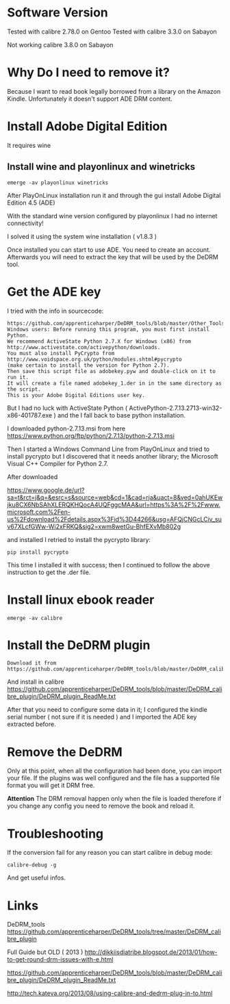# Software Version
Tested with calibre 2.78.0 on Gentoo
Tested with calibre 3.3.0 on Sabayon

Not working calibre 3.8.0 on Sabayon


# Why Do I need to remove it?
Because I want to read book legally borrowed from a library on the Amazon Kindle. Unfortunately it doesn't support ADE DRM content.

# Install Adobe Digital Edition
It requires wine
## Install wine and playonlinux and winetricks

    emerge -av playonlinux winetricks

After PlayOnLinux installation run it and through the gui install Adobe Digital Edition 4.5 (ADE)

With the standard wine version configured by playonlinux I had no internet connectivity!

I solved it using the system wine installation ( v1.8.3 )

Once installed you can start to use ADE. You need to create an account. Afterwards you will need to
extract the key that will be used by the DeDRM tool.

# Get the ADE key
I tried with the info in sourcecode:

    https://github.com/apprenticeharper/DeDRM_tools/blob/master/Other_Tools/DRM_Key_Scripts/Adobe_Digital_Editions/adobekey.pyw
    Windows users: Before running this program, you must first install Python.
    We recommend ActiveState Python 2.7.X for Windows (x86) from
    http://www.activestate.com/activepython/downloads.
    You must also install PyCrypto from
    http://www.voidspace.org.uk/python/modules.shtml#pycrypto
    (make certain to install the version for Python 2.7).
    Then save this script file as adobekey.pyw and double-click on it to run it.
    It will create a file named adobekey_1.der in in the same directory as the script.
    This is your Adobe Digital Editions user key.

But I had no luck with ActiveState Python ( ActivePython-2.7.13.2713-win32-x86-401787.exe ) and the I fall back to base python installation.

I downloaded python-2.7.13.msi from here https://www.python.org/ftp/python/2.7.13/python-2.7.13.msi

Then I started a Windows Command Line from PlayOnLinux and tried to install pycrypto but I discovered
that it needs another library; the Microsoft Visual C++ Compiler for Python 2.7.

After downloaded

https://www.google.de/url?sa=t&rct=j&q=&esrc=s&source=web&cd=1&cad=rja&uact=8&ved=0ahUKEwjku8CX6NbSAhXLERQKHQocA4UQFggcMAA&url=https%3A%2F%2Fwww.microsoft.com%2Fen-us%2Fdownload%2Fdetails.aspx%3Fid%3D44266&usg=AFQjCNGcLCiv_suv67XLcfGWw-Wi2xFRKQ&sig2=xwm8wetGu-BhfEXvMb802g

and installed I retried to install the pycrypto library:

    pip install pycrypto

This time I installed it with success; then I continued to follow the above instruction to get the .der file.

# Install linux ebook reader

    emerge -av calibre

# Install the DeDRM plugin
    Download it from https://github.com/apprenticeharper/DeDRM_tools/blob/master/DeDRM_calibre_plugin/DeDRM_plugin.zip
And install in calibre
 https://github.com/apprenticeharper/DeDRM_tools/blob/master/DeDRM_calibre_plugin/DeDRM_plugin_ReadMe.txt

After that you need to configure some data in it; I configured the kindle serial number ( not sure if it is needed ) and I imported the ADE key extracted before.

# Remove the DeDRM
Only at this point, when all the configuration had been done, you can import your file. If the plugins was well configured and the file has a supported file format you will get it DRM free.

**Attention** The DRM removal happen only when the file is loaded therefore if you change any config you need to remove the book and reload it.

# Troubleshooting
If the conversion fail for any reason you can start calibre in debug mode:

    calibre-debug -g
And get useful infos.

# Links
  DeDRM_tools https://github.com/apprenticeharper/DeDRM_tools/tree/master/DeDRM_calibre_plugin

  Full Guide but OLD ( 2013 ) http://dikkiisdiatribe.blogspot.de/2013/01/how-to-get-round-drm-issues-with-e.html

  https://github.com/apprenticeharper/DeDRM_tools/blob/master/DeDRM_calibre_plugin/DeDRM_plugin_ReadMe.txt

  http://tech.kateva.org/2013/08/using-calibre-and-dedrm-plug-in-to.html
